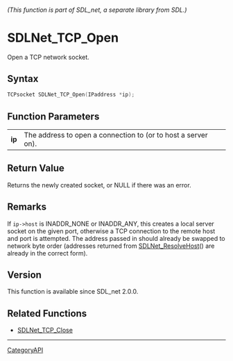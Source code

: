 ###### (This function is part of SDL_net, a separate library from SDL.)
# SDLNet_TCP_Open

Open a TCP network socket.

## Syntax

```c
TCPsocket SDLNet_TCP_Open(IPaddress *ip);

```

## Function Parameters

|            |                                                               |
| ---------- | ------------------------------------------------------------- |
| **ip**     | The address to open a connection to (or to host a server on). |

## Return Value

Returns the newly created socket, or NULL if there was an error.

## Remarks

If `ip->host` is INADDR_NONE or INADDR_ANY, this creates a local server
socket on the given port, otherwise a TCP connection to the remote host and
port is attempted. The address passed in should already be swapped to
network byte order (addresses returned from
[SDLNet_ResolveHost](SDLNet_ResolveHost)() are already in the correct
form).

## Version

This function is available since SDL_net 2.0.0.

## Related Functions

* [SDLNet_TCP_Close](SDLNet_TCP_Close)

----
[CategoryAPI](CategoryAPI)

